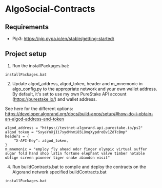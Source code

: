 # AlgoSocial-Contracts

## Requirements
- Pip3: https://pip.pypa.io/en/stable/getting-started/

## Project setup
1) Run the installPackages.bat:
```
installPackages.bat
```
2) Update algod_address, algod_token, header and m_mnemonic in algo_config.py to the appropriate network and your own wallet address. By default, it's set to use my own PureStake API account (https://purestake.io/) and wallet address.

See here for the different options: https://developer.algorand.org/docs/build-apps/setup/#how-do-i-obtain-an-algod-address-and-token
```
algod_address = "https://testnet-algorand.api.purestake.io/ps2"
algod_token = "SxyeYnXjIi7sydMnmi85L8mqXypdroBv1ZdTcBmp"
headers = {
    "X-API-Key": algod_token,
}
m_mnemonic = "employ fly ahead odor finger olympic virtual suffer sugar fold hand shop latin fortune elephant valve timber notable oblige screen pioneer tiger snake abandon visit"
```
4) Run buildContracts.bat to compile and deploy the contracts on the Algorand network specified
buildContracts.bat
```
installPackages.bat
```
